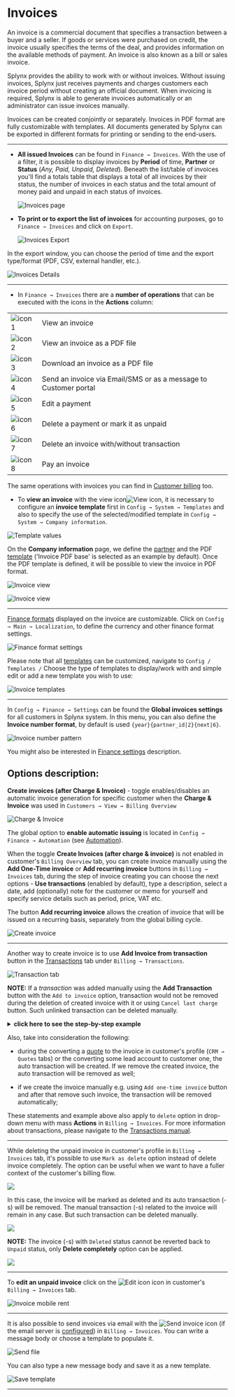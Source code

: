 Invoices
==========

An invoice is a commercial document that specifies a transaction between a buyer and a seller.
If goods or services were purchased on credit, the invoice usually specifies the terms of the deal,
and provides information on the available methods of payment.
An invoice is also known as a bill or sales invoice.

Splynx provides the ability to work with or without invoices.
Without issuing invoices, Splynx just receives payments and charges customers each invoice period without creating an official document. When invoicing is required, Splynx is able to generate invoices automatically or an administrator can issue invoices manually.

Invoices can be created conjointly or separately. Invoices in PDF format are fully customizable with templates.
All documents generated by Splynx can be exported in different formats for printing or sending to the end-users.

---

* **All issued Invoices** can be found in `Finance → Invoices`. With the use of a filter, it is possible to display invoices by **Period** of time, **Partner** or **Status** (*Any, Paid, Unpaid, Deleted*). Beneath the list/table of invoices you'll find a totals table that displays a total of all invoices by their status, the number of invoices in each status and the total amount of money paid and unpaid in each status of invoices.

  ![Invoices page](invoices_main.png)

* **To print or to export the list of invoices** for accounting purposes, go to `Finance → Invoices` and click on `Export`.

  ![Invoices Export](export_invoices.png)

In the export window, you can choose the period of time and the export type/format (PDF, CSV, external handler, etc.).

![Invoices Details](export_details.png)

---

* In `Finance → Invoices` there are a **number of operations** that can be executed with the icons in the **Actions** column:

|   |   |
| ------------ | ------------ |
|<icon class="image-icon">![icon1](icon1.png)</icon>  |  View an invoice |
|<icon class="image-icon">![icon2](icon2.png)</icon>   | View an invoice as a PDF file  |
|<icon class="image-icon">![icon3](icon3.png)</icon>   | Download an invoice as a PDF file  |
|<icon class="image-icon">![icon4](icon4.png)</icon>   | Send an invoice via Email/SMS or as a message to Customer portal |
|<icon class="image-icon">![icon5](icon5.png)</icon>   | Edit a payment  |
|<icon class="image-icon">![icon6](icon6.png)</icon>   | Delete a payment or mark it as unpaid  |
|<icon class="image-icon">![icon7](icon7.png)</icon>   | Delete an invoice with/without transaction |
|<icon class="image-icon">![icon8](icon8.png)</icon>   |Pay an invoice|

The same operations with invoices you can find in [Customer billing](customer_management/customer_billing/customer_billing.md) too.

* To **view an invoice** with the view icon<icon class="image-icon">![View icon](icon2.png)</icon>, it is necessary to configure an **invoice template** first in `Config → System → Templates` and also to specify the use of the selected/modified template in `Config → System → Company information`.

![Template values](template_values.png)

On the **Company information** page, we define the [partner](administration/main/partners/partners.md) and the PDF [template](configuration/system/templates/templates.md) ('Invoice PDF base' is selected as an example by default).
Once the PDF template is defined, it will be possible to view the invoice in PDF format.

![Invoice view](invoice_view.jpg)

![Invoice view](invoice_view.png)

---

[Finance formats](configuration/main_configuration/localization/localization.md) displayed on the invoice are customizable. Click on `Config → Main → Localization`,  to define the currency and other finance format settings.

![Finance format settings](finance_format_setting.png)

Please note that all [templates](configuration/system/templates/templates.md) can be customized, navigate to `Config / Templates /` Choose the type of templates to display/work with and simple edit or add a new template you wish to use:

![Invoice templates](templates.png)

---

In `Config → Finance → Settings` can be found the **Global invoices settings** for all customers in Splynx system. In this menu, you can also define the **Invoice number format**, by default is used `{year}{partner_id|2}{next|6}`.

![Invoice number pattern](invoice_number_pattern.png)

You might also be interested in [Finance settings](configuration/finance/finance_settings/finance_settings.md) description.

## Options description:

**Create invoices (after Charge & Invoice)** - toggle enables/disables an automatic invoice generation for specific customer when the **Charge & Invoice** was used in `Customers → View → Billing Overview`

![Charge & Invoice](charge&invoice.png)

The global option to **enable automatic issuing** is located in `Config → Finance → Automation` (see [Automation](configuration/finance/automation/automation.md)).

 When the toggle **Create Invoices (after charge & invoice)** is not enabled in customer's `Billing Overview` tab, you can create invoice manually using the **Add One-Time invoice** or **Add recurring invoice** buttons in `Billing → Invoices` tab, during the step of invoice creating you can choose the next options - **Use transactions** (enabled by default), type a description, select a date, add (optionally) note for the customer or memo for yourself and specify service details such as period, price, VAT etc.

The button **Add recurring invoice** allows the creation of invoice that will be issued on a recurring basis, separately from the global billing cycle.

![Create invoice](create_invoice.png)

---

Another way to create invoice is to use **Add Invoice from transaction** button in the [Transactions](finance/transactions/transactions.md) tab under `Billing → Transactions`.

![Transaction tab](add_invoice_from_transaction.png)


**NOTE:** If a *transaction* was added manually using the **Add Transaction** button with the `Add to invoice` option, transaction would not be removed during the deletion of created invoice with it or using `Cancel last charge` button. Such unlinked transaction can be deleted manually.

<details>
<summary><b>click here to see the step-by-step example</b></summary>
<p markdown="1">

So, if the invoice includes at least one manual transaction and we are going to remove this invoice, such transaction can be remove only manually. Let's check it:

1. Create a transaction with the `Add to invoice` option:

![](img1.png)

![](img2.png)

2. Add some service to customer, e.g. Internet service

![](img3.png)

3. In `Billing → Billing Overview` press **Charge & Invoice** button to charge the customer

![](img4.png)

4. Double check if the manual transaction has been added to newly created invoice

![](img5.png)

![](img6.png)

5. Delete the invoice completely using <icon class="image-icon">![icon7](icon7.png)</icon> icon in `Billing → Invoices` tab. Or press `Cancel last charge` button in `Billing → Billing Overview` tab. The current invoice includes the auto (charge for service - step 3) and manual transactions (it was added manually in step 1).

![](img7.png)

The next warning message will be shown:

![](img7del_inv.png)

![](img7.1.png)

If the invoice includes only manual transaction (-s), e.g. invoice was created via **Add Invoice from Transactions** button, the warning message will be the next:

![](warning_msg1.png)

6. Check if the manual transaction is present in `Billing → Transactions`. Mind, that it can be removed manually.

![](img9.png)

</p>
</details>


Also, take into consideration the following:

- during the converting a [quote](crm/quotes/quotes.md) to the invoice in customer's profile (`CRM → Quotes` tabs) or the converting some lead account to customer one, the auto transaction will be created. If we remove the created invoice, the auto transaction will be removed as well;

- if we create the invoice manually e.g. using `Add one-time invoice` button and after that remove such invoice, the transaction will be removed automatically;

These statements and example above also apply to `delete` option in drop-down menu with mass **Actions** in `Billing → Invoices`. For more information about transactions, please navigate to the [Transactions manual](finance/transactions/transactions.md).


---

While deleting the unpaid invoice in customer's profile in `Billing → Invoices` tab, it's possible to use `Mark as delete` option instead of delete invoice completely. The option can be useful when we want to have a fuller context of the customer's billing flow.

![](mark_as_deleted.png)

In this case, the invoice will be marked as deleted and its auto transaction (-s) will be removed. The manual transaction (-s) related to the invoice will remain in any case. But such transaction can be deleted manually.

![](mark_as_deleted1.png)

**NOTE:** The invoice (-s) with `Deleted` status cannot be reverted back to `Unpaid` status, only **Delete completely** option can be applied.

![](mark_as_deleted2.png)

---

To **edit an unpaid invoice** click on the <icon class="image-icon">![Edit icon](editinvoice.png)</icon> icon in customer's `Billing → Invoices` tab.

![Invoice mobile rent](edit_invoice.png)

---

It is also possible to send invoices via email with the <icon class="image-icon">![Send invoice](icon4.png)</icon> icon (if the email server is [configured](configuration/main_configuration/email_config/email_config.md)) in `Billing → Invoices`.
You can write a message body or choose a template to populate it.

![Send file](send_file.png)

You can also type a new message body and save it as a new template.

![Save template](save_template.png)

---
